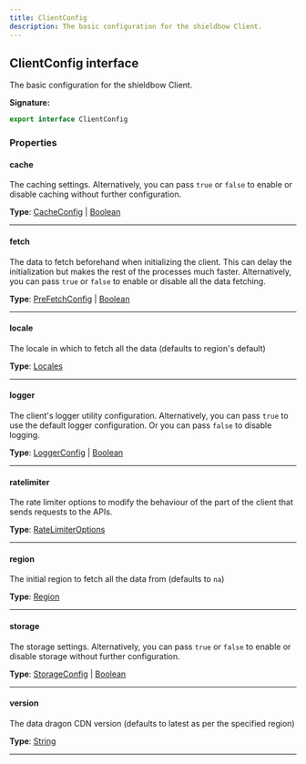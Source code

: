 ```yaml
---
title: ClientConfig
description: The basic configuration for the shieldbow Client.
---
```


## ClientConfig interface

The basic configuration for the shieldbow Client.

**Signature:**

```ts
export interface ClientConfig 
```

### Properties

#### cache

The caching settings. Alternatively, you can pass `true` or `false` to enable or disable caching without further configuration.



**Type**: [CacheConfig](/api/interfaces/cacheconfig) \| [Boolean](https://developer.mozilla.org/en-US/docs/Web/JavaScript/Reference/Global_Objects/Boolean)

---

#### fetch

The data to fetch beforehand when initializing the client. This can delay the initialization but makes the rest of the processes much faster. Alternatively, you can pass `true` or `false` to enable or disable all the data fetching.



**Type**: [PreFetchConfig](/api/interfaces/prefetchconfig) \| [Boolean](https://developer.mozilla.org/en-US/docs/Web/JavaScript/Reference/Global_Objects/Boolean)

---

#### locale

The locale in which to fetch all the data (defaults to region's default)



**Type**: [Locales](/api/types/locales)

---

#### logger

The client's logger utility configuration. Alternatively, you can pass `true` to use the default logger configuration. Or you can pass `false` to disable logging.



**Type**: [LoggerConfig](/api/interfaces/loggerconfig) \| [Boolean](https://developer.mozilla.org/en-US/docs/Web/JavaScript/Reference/Global_Objects/Boolean)

---

#### ratelimiter

The rate limiter options to modify the behaviour of the part of the client that sends requests to the APIs.



**Type**: [RateLimiterOptions](/api/interfaces/ratelimiteroptions)

---

#### region

The initial region to fetch all the data from (defaults to `na`)



**Type**: [Region](/api/types/region)

---

#### storage

The storage settings. Alternatively, you can pass `true` or `false` to enable or disable storage without further configuration.



**Type**: [StorageConfig](/api/interfaces/storageconfig) \| [Boolean](https://developer.mozilla.org/en-US/docs/Web/JavaScript/Reference/Global_Objects/Boolean)

---

#### version

The data dragon CDN version (defaults to latest as per the specified region)



**Type**: [String](https://developer.mozilla.org/en-US/docs/Web/JavaScript/Reference/Global_Objects/String)

---

